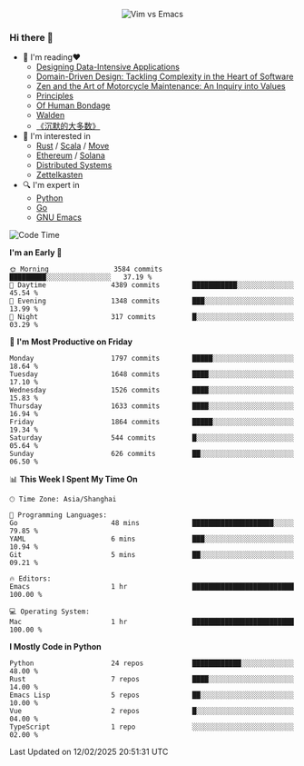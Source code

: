 <p align="center">
    <img src="https://gist.githubusercontent.com/coldnight/e696baffb094e71c96cb302118878eae/raw/40ea5053a6f66cc65f90f437e4173497da225958/banner.gif" alt="Vim vs Emacs" />
</p>

### Hi there 👋

- 📖 I'm reading❤️
    + [Designing Data-Intensive Applications](https://www.oreilly.com/library/view/designing-data-intensive-applications/9781491903063/)
    + [Domain-Driven Design: Tackling Complexity in the Heart of Software](https://www.dddcommunity.org/book/evans_2003/)
    + [Zen and the Art of Motorcycle Maintenance: An Inquiry into Values](https://en.wikipedia.org/wiki/Zen_and_the_Art_of_Motorcycle_Maintenance)
    + [Principles](https://www.principles.com/)
    + [Of Human Bondage](https://en.wikipedia.org/wiki/Of_Human_Bondage)
    + [Walden](https://en.wikipedia.org/wiki/Walden)
    + [《沉默的大多数》](https://en.wikipedia.org/wiki/Silent_majority)
- 🌱 I'm interested in
    + [Rust](https://www.rust-lang.org/) / [Scala](https://www.scala-lang.org/) / [Move](https://github.com/move-language/move/)
    + [Ethereum](https://ethereum.org/en/) / [Solana](https://solana.com/)
	+ [Distributed Systems](https://www.linuxzen.com/notes/topics/20200320174417_%E5%88%86%E5%B8%83%E5%BC%8F/)
	+ [Zettelkasten](https://www.linuxzen.com/notes/notes/20220120080920-slip_box/)
- 🔍 I'm expert in
    + [Python](https://www.python.org/)
    + [Go](https://go.dev/)
    + [GNU Emacs](https://www.gnu.org/software/emacs/)

<!--START_SECTION:waka-->
![Code Time](http://img.shields.io/badge/Code%20Time-3%2C214%20hrs%2022%20mins-blue)

**I'm an Early 🐤** 

```text
🌞 Morning                3584 commits        █████████░░░░░░░░░░░░░░░░   37.19 % 
🌆 Daytime                4389 commits        ███████████░░░░░░░░░░░░░░   45.54 % 
🌃 Evening                1348 commits        ███░░░░░░░░░░░░░░░░░░░░░░   13.99 % 
🌙 Night                  317 commits         █░░░░░░░░░░░░░░░░░░░░░░░░   03.29 % 
```
📅 **I'm Most Productive on Friday** 

```text
Monday                   1797 commits        █████░░░░░░░░░░░░░░░░░░░░   18.64 % 
Tuesday                  1648 commits        ████░░░░░░░░░░░░░░░░░░░░░   17.10 % 
Wednesday                1526 commits        ████░░░░░░░░░░░░░░░░░░░░░   15.83 % 
Thursday                 1633 commits        ████░░░░░░░░░░░░░░░░░░░░░   16.94 % 
Friday                   1864 commits        █████░░░░░░░░░░░░░░░░░░░░   19.34 % 
Saturday                 544 commits         █░░░░░░░░░░░░░░░░░░░░░░░░   05.64 % 
Sunday                   626 commits         ██░░░░░░░░░░░░░░░░░░░░░░░   06.50 % 
```


📊 **This Week I Spent My Time On** 

```text
🕑︎ Time Zone: Asia/Shanghai

💬 Programming Languages: 
Go                       48 mins             ████████████████████░░░░░   79.85 % 
YAML                     6 mins              ███░░░░░░░░░░░░░░░░░░░░░░   10.94 % 
Git                      5 mins              ██░░░░░░░░░░░░░░░░░░░░░░░   09.21 % 

🔥 Editors: 
Emacs                    1 hr                █████████████████████████   100.00 % 

💻 Operating System: 
Mac                      1 hr                █████████████████████████   100.00 % 
```

**I Mostly Code in Python** 

```text
Python                   24 repos            ████████████░░░░░░░░░░░░░   48.00 % 
Rust                     7 repos             ████░░░░░░░░░░░░░░░░░░░░░   14.00 % 
Emacs Lisp               5 repos             ██░░░░░░░░░░░░░░░░░░░░░░░   10.00 % 
Vue                      2 repos             █░░░░░░░░░░░░░░░░░░░░░░░░   04.00 % 
TypeScript               1 repo              ░░░░░░░░░░░░░░░░░░░░░░░░░   02.00 % 
```




 Last Updated on 12/02/2025 20:51:31 UTC
<!--END_SECTION:waka-->
